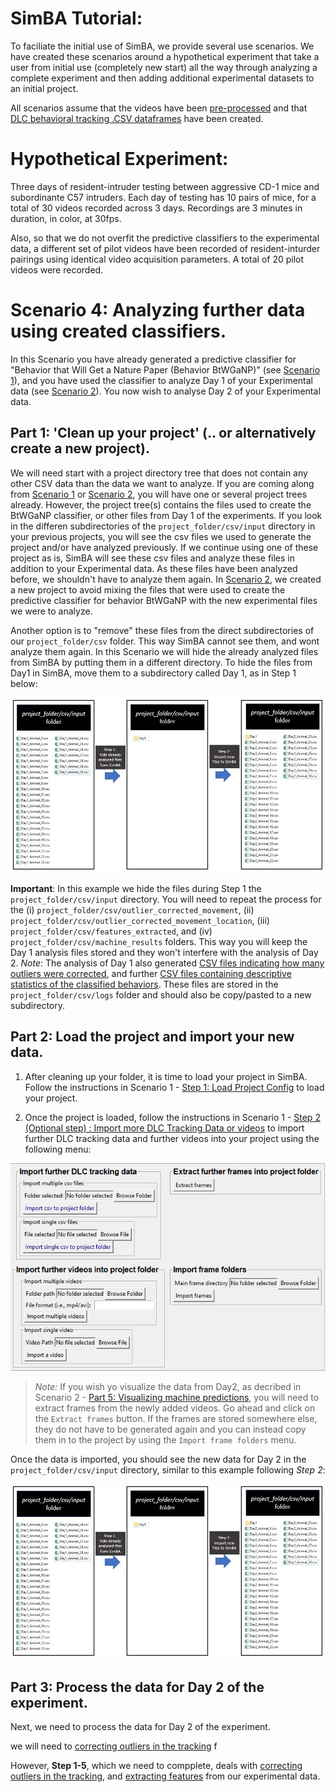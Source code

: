 # SimBA Tutorial:

To faciliate the initial use of SimBA, we provide several use scenarios. We have created these scenarios around a hypothetical experiment that take a user from initial use (completely new start) all the way through analyzing a complete experiment and then adding additional experimental datasets to an initial project.

All scenarios assume that the videos have been [pre-processed](https://github.com/sgoldenlab/simba/blob/master/docs/tutorial_process_videos.md) and that [DLC behavioral tracking .CSV dataframes](https://github.com/sgoldenlab/simba/blob/master/docs/Tutorial_DLC.md) have been created.

# **Hypothetical Experiment**:
Three days of resident-intruder testing between aggressive CD-1 mice and subordinante C57 intruders. Each day of testing has 10 pairs of mice, for a total of 30 videos recorded across 3 days. Recordings are 3 minutes in duration, in color, at 30fps.

Also, so that we do not overfit the predictive classifiers to the experimental data, a different set of pilot videos have been recorded of resident-inturder pairings using identical video acquisition parameters. A total of 20 pilot videos were recorded.

# **Scenario 4**: Analyzing further data using created classifiers. 
In this Scenario you have already generated a predictive classifier for "Behavior that Will Get a Nature Paper (Behavior BtWGaNP)" (see [Scenario 1](https://github.com/sgoldenlab/simba/blob/master/docs/Scenario1.md)), and you have used the classifier to analyze Day 1 of your Experimental data (see [Scenario 2](https://github.com/sgoldenlab/simba/blob/master/docs/Scenario2.md)). You now wish to analyse Day 2 of your Experimental data.

## Part 1: 'Clean up your project' (.. or alternatively create a new project). 

We will need start with a project directory tree that does not contain any other CSV data than the data we want to analyze. If you are coming along from [Scenario 1](https://github.com/sgoldenlab/simba/edit/master/docs/Scenario1.md) or [Scenario 2](https://github.com/sgoldenlab/simba/edit/master/docs/Scenario2.md), you will have one or several project trees already. However, the project tree(s) contains the files used to create the BtWGaNP classifier, or other files from Day 1 of the experiments. If you look in the differen subdirectories of the `project_folder/csv/input` directory in your previous projects, you will see the  csv files we used to generate the project and/or have analyzed previously. If we continue using one of these project as is, SimBA will see these csv files and analyze these files in addition to your Experimental data. As these files have been analyzed before, we shouldn't have to analyze them again. In [Scenario 2](https://github.com/sgoldenlab/simba/blob/master/docs/Scenario2.md), we created a new project to avoid mixing the files that were used to create the predictive classifier for behavior BtWGaNP with the new experimental files we were to analyze. 

Another option is to "remove" these files from the direct subdirectories of our `project_folder/csv` folder. This way SimBA cannot see them, and wont analyze them again. In this Scenario we will hide the already analyzed files from SimBA by putting them in a different directory. To hide the files from Day1 in SimBA, move them to a subdirectory called Day 1, as in Step 1 below:

![](/images/dir_info.JPG "dir_info")

**Important**: In this example we hide the files during Step 1 the `project_folder/csv/input` directory. You will need to repeat the process for the (i) `project_folder/csv/outlier_corrected_movement`, (ii) `project_folder/csv/outlier_corrected_movement_location`, (iii) `project_folder/csv/features_extracted`, and (iv) `project_folder/csv/machine_results` folders. This way you will keep the Day 1 analysis files stored and they won't interfere with the analysis of Day 2. *Note*: The analysis of Day 1 also generated [CSV files indicating how many outliers were corrected](https://github.com/sgoldenlab/simba/blob/master/docs/Scenario1.md#step-4-outlier-correction), and further [CSV files containing descriptive statistics of the classified behaviors](https://github.com/sgoldenlab/simba/blob/master/docs/Scenario2.md#part-4--analyze-machine-results). These files are stored in the  `project_folder/csv/logs` folder and should also be copy/pasted to a new subdirectory. 

## Part 2: Load the project and import your new data.

1. After cleaning up your folder, it is time to load your project in SimBA. Follow the instructions in Scenario 1 - [Step 1: Load Project Config](https://github.com/sgoldenlab/simba/blob/master/docs/Scenario1.md#step-1-load-project-config) to load your project. 

2. Once the project is loaded, follow the instructions in Scenario 1 - [Step 2 (Optional step) : Import more DLC Tracking Data or videos](https://github.com/sgoldenlab/simba/blob/master/docs/Scenario1.md#step-2-optional-step--import-more-dlc-tracking-data-or-videos) to import further DLC tracking data and further videos into your project using the following menu:

![](/images/importdlc.PNG "importdlc")

>*Note:* If you wish yo visualize the data from Day2, as decribed in Scenario 2 - [Part 5: Visualizing machine predictions](https://github.com/sgoldenlab/simba/blob/master/docs/Scenario2.md#part-5--visualizing-machine-predictions), you will need to extract frames from the newly added videos. Go ahead and click on the `Extract frames` button. If the frames are stored somewhere else, they do not have to be generated again and you can instead copy them in to the project by using the `Import frame folders` menu. 

Once the data is imported, you should see the new data for Day 2 in the `project_folder/csv/input` directory, similar to this example following *Step 2*:

![](/images/dir_info.JPG "dir_info")

## Part 3: Process the data for Day 2 of the experiment. 

Next, we need to process the data for Day 2 of the experiment. 

we will need to [correcting outliers in the tracking](https://github.com/sgoldenlab/simba/blob/master/misc/Outlier_settings.pdf) f



However, **Step 1-5**, which we need to compplete,  deals with [correcting outliers in the tracking](https://github.com/sgoldenlab/simba/blob/master/misc/Outlier_settings.pdf), and [extracting features](https://github.com/sgoldenlab/simba/blob/master/misc/Feature_description.csv) from our experimental data.









